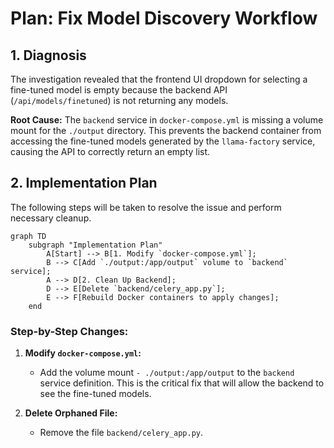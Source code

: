 # Plan: Fix Model Discovery Workflow

## 1. Diagnosis

The investigation revealed that the frontend UI dropdown for selecting a fine-tuned model is empty because the backend API (`/api/models/finetuned`) is not returning any models.

**Root Cause:** The `backend` service in `docker-compose.yml` is missing a volume mount for the `./output` directory. This prevents the backend container from accessing the fine-tuned models generated by the `llama-factory` service, causing the API to correctly return an empty list.

## 2. Implementation Plan

The following steps will be taken to resolve the issue and perform necessary cleanup.

```mermaid
graph TD
    subgraph "Implementation Plan"
        A[Start] --> B[1. Modify `docker-compose.yml`];
        B --> C[Add `./output:/app/output` volume to `backend` service];
        A --> D[2. Clean Up Backend];
        D --> E[Delete `backend/celery_app.py`];
        E --> F[Rebuild Docker containers to apply changes];
    end
```

### **Step-by-Step Changes:**

1.  **Modify `docker-compose.yml`:**
    *   Add the volume mount `- ./output:/app/output` to the `backend` service definition. This is the critical fix that will allow the backend to see the fine-tuned models.

2.  **Delete Orphaned File:**
    *   Remove the file `backend/celery_app.py`.